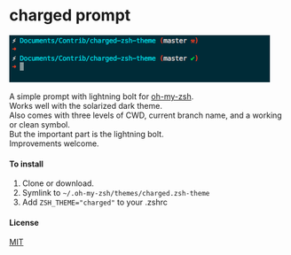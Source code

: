 # charged prompt

![screenshot](screenshot.png)

A simple prompt with lightning bolt for [oh-my-zsh](https://github.com/robbyrussell/oh-my-zsh).  
Works well with the solarized dark theme.  
Also comes with three levels of CWD, current branch name, and a working or clean symbol.  
But the important part is the lightning bolt.  
Improvements welcome.

#### To install

1. Clone or download.
2. Symlink to `~/.oh-my-zsh/themes/charged.zsh-theme`
3. Add `ZSH_THEME="charged"` to your .zshrc

#### License

[MIT](http://en.wikipedia.org/wiki/MIT_License)